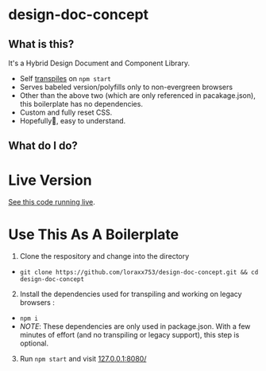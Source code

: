 # design-doc-concept

## What is this?

It's a Hybrid Design Document and Component Library.

* Self [transpiles](https://github.com/loraxx753/design-doc-concept/blob/master/package.json#L7) on `npm start`
* Serves babeled version/polyfills only to non-evergreen browsers
* Other than the above two (which are only referenced in pacakage.json), this boilerplate has no dependencies.
* Custom and fully reset CSS. 
* Hopefully🤞, easy to understand.


## What do I do?

# Live Version

[See this code running live](http://design-doc.surge.sh/).

# Use This As A Boilerplate

1. Clone the respository and change into the directory
  * `git clone https://github.com/loraxx753/design-doc-concept.git && cd design-doc-concept`
2. Install the dependencies used for transpiling and working on legacy browsers :
  * `npm i `
  * _NOTE_: These dependencies are only used in package.json. With a few minutes of effort (and no transpiling or legacy support), this step is optional.
3. Run `npm start` and visit [127.0.0.1:8080/](http://127.0.0.1:8080/)
